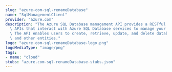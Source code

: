 ```yaml
---
slug: "azure-com-sql-renameDatabase"
name: "SqlManagementClient"
provider: "azure.com"
description: "The Azure SQL Database management API provides a RESTful set of web\
  \ APIs that interact with Azure SQL Database services to manage your databases.\
  \ The API enables users to create, retrieve, update, and delete databases, servers,\
  \ and other entities."
logo: "azure.com-sql-renameDatabase-logo.png"
logoMediaType: "image/png"
tags:
- name: "cloud"
stubs: "azure.com-sql-renameDatabase-stubs.json"
---
```

